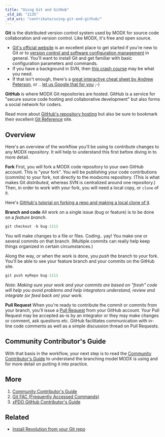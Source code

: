 ```yaml
---
title: "Using Git and GitHub"
_old_id: "1135"
_old_uri: "contribute/using-git-and-github/"
---
```


**Git** is the distributed version control system used by MODX for source code collaboration and version control. Like MODX, it's free and open source.

- [Git's official website](http://git-scm.com/) is an excellent place to get started if you're new to Git or to [version control and software configuration management](http://en.wikipedia.org/wiki/Revision_control) in general. You'll want to install Git and get familiar with basic configuration parameters and commands.
- If you have a background in SVN, then [this crash course](http://git.or.cz/course/svn.html) may be what you need.
- If that isn't enough, there's a [great interactive cheat sheet by Andrew Peterson](http://www.ndpsoftware.com/git-cheatsheet.html), or .. [let us Google that for you](http://lmgtfy.com/?q=git+svn) ;-)

**GitHub** is where MODX Git repositories are hosted. GitHub is a service for "secure source code hosting and collaborative development" but also forms a social network for coders.

Read more about [GitHub's repository hosting](https://github.com/features/hosting) but also be sure to bookmark their excellent [Git Reference](http://gitref.org/) site.

## Overview 


Here's an overview of the workflow you'll be using to contribute changes to any MODX repository. It will help to understand this first before diving in to more detail.

**Fork**
First, you will fork a MODX code repository to your own GitHub account. This is "your fork". You will be publishing your code contributions (commits) to your fork, not directly to the modxcms repository. (This is what makes Git _distributed_, whereas SVN is centralized around one repository.) Then, in order to work with your fork, you will need a local copy, or `clone` of it.

Here's [GitHub's tutorial on forking a repo and making a local clone of it](http://help.github.com/fork-a-repo/).



**Branch and code**
All work on a single issue (bug or feature) is to be done on a _feature branch_. 
``` php 
git checkout -b bug-1111
```

You will make changes to a file or files. Coding.. yay! You make one or several commits on that branch. (Multiple commits can really help keep things organized in certain circumstances.)

Along the way, or when the work is done, you _push_ the branch to your fork. You'll be able to see your feature branch and your commits on the GitHub site.

``` php 
git push myRepo bug-1111
```

_Note: Making sure your work and your commits are based on "fresh" code will help you avoid problems and help integrators understand, review and integrate (or feed back on) your work._

**Pull Request**
When you're ready to contribute the commit or commits from your branch, you'll issue a [Pull Request](http://help.github.com/pull-requests/) from your GitHub account. Your Pull Request may be accepted as-is by an integrator or they may make changes or comment, ask questions etc. GitHub facilitates communication with in-line code comments as well as a simple discussion thread on Pull Requests.

## Community Contributor's Guide 

With that basis in the workflow, your next step is to read the [Community Contributor's Guide](/community/contribute/using-git-and-github/community-contributors-guide "Community Contributor's Guide") to understand the branching model MODX is using and for more detail on putting it into practice.

## More 

1. [Community Contributor's Guide](/community/contribute/using-git-and-github/community-contributors-guide)
2. [Git FAC (Frequently Accessed Commands)](/community/contribute/using-git-and-github/git-fac-(frequently-accessed-commands))
3. [xPDO GitHub Contributor's Guide](/community/contribute/using-git-and-github/xpdo-github-contributors-guide)

## **Related**

- [Install Revolution from your Git repo](getting-started/installation/git-installation "Git Installation")